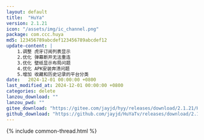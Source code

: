```yaml
---
layout: default
title:  "HuYa"
version: 2.1.21
icon: "/assets/img/ic_channel.png"
package: com.ccc.huya
md5: 123456789abcdef123456789abcdef12
update-content: |
    1.调整 虎牙订阅列表显示
    2.优化 弹幕断开无法重连
    3.优化 壁纸显示布局问题
    4.优化 APK安装奔溃问题
    5.增加 收藏和历史记录的平台分类
date:   2024-12-01 00:00:00 +0800
last_modified_at: 2024-12-01 00:00:00 +0800
categories: delete
lanzou_download: ""
lanzou_pwd: ""
gitee_download: "https://gitee.com/jayjd/hyy/releases/download/2.1.21/HuYa-2.1.21-20241201.apk"
github_download: "https://github.com/jayjd/HuYaTv/releases/download/2.1.21/HuYa-2.1.21-20241201.apk"
---
```

{% include common-thread.html %}